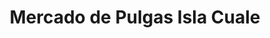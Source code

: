 ---
title: "Mercado de Pulgas Isla Cuale"
url: /puerto-vallarta/mercado-de-pulgas-isla-cuale/
shop: general
---